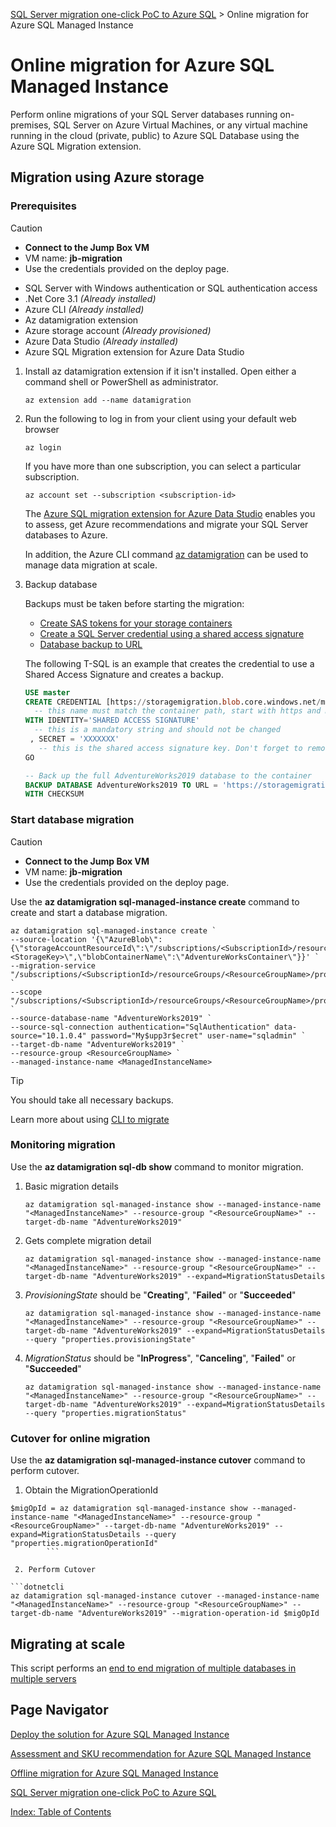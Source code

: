 [SQL Server migration one-click PoC to Azure SQL](../../README.md) > Online migration for Azure SQL Managed Instance

# Online migration for Azure SQL Managed Instance

Perform online migrations of your SQL Server databases running on-premises, SQL Server on Azure Virtual Machines, or any virtual machine running in the cloud (private, public) to Azure SQL Database using the Azure SQL Migration extension.

## Migration using Azure storage

### Prerequisites

> [!CAUTION]
>
> - **Connect to the Jump Box VM**
> - VM name: **jb-migration**
> - Use the credentials provided on the deploy page.

- SQL Server with Windows authentication or SQL authentication access
- .Net Core 3.1 *(Already installed)*
- Azure CLI *(Already installed)*
- Az datamigration extension
- Azure storage account *(Already provisioned)*
- Azure Data Studio *(Already installed)*
- Azure SQL Migration extension for Azure Data Studio

1. Install az datamigration extension if it isn't installed. Open either a command shell or PowerShell as administrator.

    ```dotnetcli
    az extension add --name datamigration
    ```

2. Run the following to log in from your client using your default web browser

    ```dotnetcli
    az login
    ```

    If you have more than one subscription, you can select a particular subscription.

    ```dotnetcli
    az account set --subscription <subscription-id>
    ```

    The [Azure SQL migration extension for Azure Data Studio](https://learn.microsoft.com/en-us/sql/azure-data-studio/extensions/azure-sql-migration-extension?view=sql-server-ver16) enables you to assess, get Azure recommendations and migrate your SQL Server databases to Azure.

    In addition, the Azure CLI command [az datamigration](https://learn.microsoft.com/en-us/cli/azure/datamigration?view=azure-cli-latest) can be used to manage data migration at scale.

3. Backup database

    Backups must be taken before starting the migration:
    - [Create SAS tokens for your storage containers](https://learn.microsoft.com/en-us/azure/cognitive-services/translator/document-translation/create-sas-tokens?tabs=Containers)
    - [Create a SQL Server credential using a shared access signature](https://learn.microsoft.com/en-us/sql/relational-databases/tutorial-use-azure-blob-storage-service-with-sql-server-2016?view=sql-server-ver16#2---create-a-sql-server-credential-using-a-shared-access-signature)
    - [Database backup to URL](https://learn.microsoft.com/en-us/sql/relational-databases/tutorial-use-azure-blob-storage-service-with-sql-server-2016?view=sql-server-ver16#3---database-backup-to-url)

    The following T-SQL is an example that creates the credential to use a Shared Access Signature and creates a backup.

    ```sql
    USE master
    CREATE CREDENTIAL [https://storagemigration.blob.core.windows.net/migration] 
      -- this name must match the container path, start with https and must not contain a forward slash at the end
    WITH IDENTITY='SHARED ACCESS SIGNATURE' 
      -- this is a mandatory string and should not be changed   
     , SECRET = 'XXXXXXX' 
       -- this is the shared access signature key. Don't forget to remove the first character "?"   
    GO
    
    -- Back up the full AdventureWorks2019 database to the container
    BACKUP DATABASE AdventureWorks2019 TO URL = 'https://storagemigration.blob.core.windows.net/migration/AdventureWorks2019.bak'
    WITH CHECKSUM
    ```

### Start database migration

> [!CAUTION]
>
> - **Connect to the Jump Box VM**
> - VM name: **jb-migration**
> - Use the credentials provided on the deploy page.

Use the **az datamigration sql-managed-instance create** command to create and start a database migration.

```dotnetcli
az datamigration sql-managed-instance create `
--source-location '{\"AzureBlob\":{\"storageAccountResourceId\":\"/subscriptions/<SubscriptionId>/resourceGroups/<ResourceGroupName>/providers/Microsoft.Storage/storageAccounts/<StorageAccountName>\",\"accountKey\":\"<StorageKey>\",\"blobContainerName\":\"AdventureWorksContainer\"}}' `
--migration-service "/subscriptions/<SubscriptionId>/resourceGroups/<ResourceGroupName>/providers/Microsoft.DataMigration/SqlMigrationServices/MySqlMigrationService" `
--scope "/subscriptions/<SubscriptionId>/resourceGroups/<ResourceGroupName>/providers/Microsoft.Sql/managedInstances/<ManagedInstanceName>" `
--source-database-name "AdventureWorks2019" `
--source-sql-connection authentication="SqlAuthentication" data-source="10.1.0.4" password="My$upp3r$ecret" user-name="sqladmin" `
--target-db-name "AdventureWorks2019" `
--resource-group <ResourceGroupName> `
--managed-instance-name <ManagedInstanceName>
```

> [!TIP]
> You should take all necessary backups.

Learn more about using [CLI to migrate](https://github.com/Azure-Samples/data-migration-sql/blob/main/CLI/sql-server-to-sql-mi-blob.md#start-online-database-migration)

### Monitoring migration

Use the **az datamigration sql-db show** command to monitor migration.

1. Basic migration details

    ```dotnetcli
    az datamigration sql-managed-instance show --managed-instance-name "<ManagedInstanceName>" --resource-group "<ResourceGroupName>" --target-db-name "AdventureWorks2019"
    ```

2. Gets complete migration detail

    ```dotnetcli
    az datamigration sql-managed-instance show --managed-instance-name "<ManagedInstanceName>" --resource-group "<ResourceGroupName>" --target-db-name "AdventureWorks2019" --expand=MigrationStatusDetails
    ```

3. *ProvisioningState* should be "**Creating**", "**Failed**" or "**Succeeded**"

    ```dotnetcli
    az datamigration sql-managed-instance show --managed-instance-name "<ManagedInstanceName>" --resource-group "<ResourceGroupName>" --target-db-name "AdventureWorks2019" --expand=MigrationStatusDetails --query "properties.provisioningState"
    ```

4. *MigrationStatus* should be "**InProgress**", "**Canceling**", "**Failed**" or "**Succeeded**"

    ```dotnetcli
    az datamigration sql-managed-instance show --managed-instance-name "<ManagedInstanceName>" --resource-group "<ResourceGroupName>" --target-db-name "AdventureWorks2019" --expand=MigrationStatusDetails --query "properties.migrationStatus"

### Cutover for online migration

Use the **az datamigration sql-managed-instance cutover** command to perform cutover.

 1. Obtain the MigrationOperationId

```dotnetcli
$migOpId = az datamigration sql-managed-instance show --managed-instance-name "<ManagedInstanceName>" --resource-group "<ResourceGroupName>" --target-db-name "AdventureWorks2019" --expand=MigrationStatusDetails --query "properties.migrationOperationId"
        ```

 2. Perform Cutover

```dotnetcli
az datamigration sql-managed-instance cutover --managed-instance-name "<ManagedInstanceName>" --resource-group "<ResourceGroupName>" --target-db-name "AdventureWorks2019" --migration-operation-id $migOpId
```

## Migrating at scale

This script performs an [end to end migration of multiple databases in multiple servers](https://github.com/Azure-Samples/data-migration-sql/tree/main/CLI/scripts/multiple%20databases)

## Page Navigator

[Deploy the solution for Azure SQL Managed Instance](../deploy/README.md)

[Assessment and SKU recommendation for Azure SQL Managed Instance](../assessment/README.md)

[Offline migration for Azure SQL Managed Instance](../migration/offline.md)

[SQL Server migration one-click PoC to Azure SQL](../../README.md)

[Index: Table of Contents](../../index.md)
